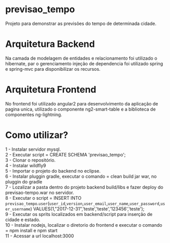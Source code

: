 # previsao_tempo
Projeto para demonstrar as previsões do tempo de determinada cidade.

# Arquitetura Backend
Na camada de modelagem de entidades e relacionamento foi utilizado o hibernate, par o gerenciamento injeção de dependencia foi utilizado spring e spring-mvc para disponibilizar os recursos.
# Arquitetura Frontend
No frontend foi utilizado angular2 para desenvolvimento da aplicação de pagina unica, utilizado o componente ng2-smart-table e a biblioteca de componentes ng-lightning.

# Como utilizar?
1 - Instalar servidor mysql.<br>
2 - Executar script = CREATE SCHEMA 'previsao_tempo';<br>
3 - Clonar o repositório.<br>
4 - Instalar wildfly9<br>
5 - Importar o projeto do backend no eclipse.<br>
6 - Instalar pluggin gradle, executar o comando = clean build jar war, no pluggin do gradle<br>
7 - Lozalizar a pasta dentro do projeto backend build/libs e fazer deploy do previsao-tempo.war no servidor.<br>
8 - Executar o script = INSERT INTO `previsao_tempo`.`user`(`user_id`,`version`,`user_email`,`user_name`,`user_password`,`user_username`) VALUES(1,"2017-12-31",'teste','teste','123456','teste');<br>
9 - Executar os sprits localizados em backend/script para inserção de cidade e estado.<br>
10 - Instalar nodejs, localizar o diretorio do frontend e executar o comando = npm install e npm start<br>
11 - Acessar a url localhost:3000



